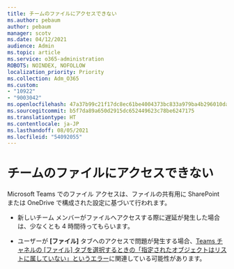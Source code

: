 ```yaml
---
title: チームのファイルにアクセスできない
ms.author: pebaum
author: pebaum
manager: scotv
ms.date: 04/12/2021
audience: Admin
ms.topic: article
ms.service: o365-administration
ROBOTS: NOINDEX, NOFOLLOW
localization_priority: Priority
ms.collection: Adm_O365
ms.custom:
- "10922"
- "9003042"
ms.openlocfilehash: 47a37b99c21f17dc8ec61be4004373bc833a979ba4b296010da772899dd026ad
ms.sourcegitcommit: b5f7da89a650d2915dc652449623c78be6247175
ms.translationtype: HT
ms.contentlocale: ja-JP
ms.lasthandoff: 08/05/2021
ms.locfileid: "54092055"
---
```

# <a name="unable-to-access-files-in-a-team"></a>チームのファイルにアクセスできない

Microsoft Teams でのファイル アクセスは、ファイルの共有用に SharePoint または OneDrive で構成された設定に基づいて行われます。

- 新しいチーム メンバーがファイルへアクセスする際に遅延が発生した場合は、少なくとも 4 時間待ってもらいます。

- ユーザーが **[ファイル]** タブへのアクセスで問題が発生する場合、[Teams チャネルの [ファイル] タブを選択するときの「指定されたオブジェクトはリストに属していない」というエラー](https://docs.microsoft.com/microsoftteams/troubleshoot/files/object-specified-not-belong-to-list)に関連している可能性があります。

